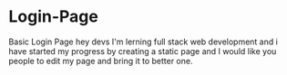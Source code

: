 # Login-Page
Basic Login Page 
hey devs I'm lerning full stack web development and i have started my progress by creating a static page and I would like you people to edit my page and bring it to better one.

